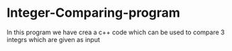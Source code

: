 # Integer-Comparing-program
In this program we have crea a c++ code which can be used to compare 3 integrs which are given as input 
